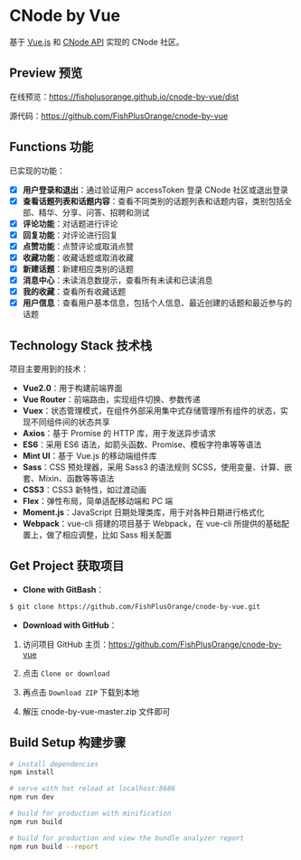 # CNode by Vue

基于 [Vue.js](https://github.com/vuejs/vue) 和 [CNode API](http://cnodejs.org/api) 实现的 CNode 社区。

## Preview 预览

在线预览：https://fishplusorange.github.io/cnode-by-vue/dist

源代码：https://github.com/FishPlusOrange/cnode-by-vue

## Functions 功能

已实现的功能：

- [x] **用户登录和退出**：通过验证用户 accessToken  登录 CNode 社区或退出登录
- [x] **查看话题列表和话题内容**：查看不同类别的话题列表和话题内容，类别包括全部、精华、分享、问答、招聘和测试
- [x] **评论功能**：对话题进行评论
- [x] **回复功能**：对评论进行回复
- [x] **点赞功能**：点赞评论或取消点赞
- [x] **收藏功能**：收藏话题或取消收藏
- [x] **新建话题**：新建相应类别的话题
- [x] **消息中心**：未读消息数提示，查看所有未读和已读消息
- [x] **我的收藏**：查看所有收藏话题
- [x] **用户信息**：查看用户基本信息，包括个人信息、最近创建的话题和最近参与的话题

## Technology Stack 技术栈

项目主要用到的技术：

- **Vue2.0**：用于构建前端界面
- **Vue Router**：前端路由，实现组件切换、参数传递
- **Vuex**：状态管理模式，在组件外部采用集中式存储管理所有组件的状态，实现不同组件间的状态共享
- **Axios**：基于 Promise 的 HTTP 库，用于发送异步请求
- **ES6**：采用 ES6 语法，如箭头函数、Promise、模板字符串等等语法
- **Mint UI**：基于 Vue.js 的移动端组件库
- **Sass**：CSS 预处理器，采用 Sass3 的语法规则 SCSS，使用变量、计算、嵌套、Mixin、函数等等语法
- **CSS3**：CSS3 新特性，如过渡动画
- **Flex**：弹性布局，简单适配移动端和 PC 端
- **Moment.js**：JavaScript 日期处理类库，用于对各种日期进行格式化
- **Webpack**：vue-cli 搭建的项目基于 Webpack，在 vue-cli 所提供的基础配置上，做了相应调整，比如 Sass 相关配置

## Get Project 获取项目

- **Clone with GitBash**：

```bash
$ git clone https://github.com/FishPlusOrange/cnode-by-vue.git
```

- **Download with GitHub**：

1. 访问项目 GitHub 主页：https://github.com/FishPlusOrange/cnode-by-vue

2. 点击 `Clone or download`

3. 再点击 `Download ZIP` 下载到本地

4. 解压 cnode-by-vue-master.zip 文件即可

## Build Setup 构建步骤

```bash
# install dependencies
npm install

# serve with hot reload at localhost:8686
npm run dev

# build for production with minification
npm run build

# build for production and view the bundle analyzer report
npm run build --report
```
